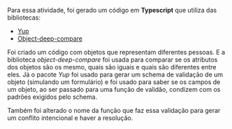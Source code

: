 Para essa atividade, foi gerado um código em **Typescript** que utiliza das bibliotecas:

- [Yup](https://www.npmjs.com/package/yup)
- [Object-deep-compare](https://www.npmjs.com/package/object-deep-compare)

Foi criado um código com objetos que representam diferentes pessoas. E a biblioteca _object-deep-compare_ foi usada para comparar se os atributos dos objetos são os mesmo, quais são iguais e quais são diferentes entre eles.
Já o pacote _Yup_ foi usado para gerar um schema de validação de um objeto (simulando um formulário) e foi usado para saber se os campos de um objeto, ao ser passado para uma função de validão, condizem com os padrões exigidos pelo schema.

Também foi alterado o nome da função que faz essa validação para gerar um conflito intencional e haver a resolução.
